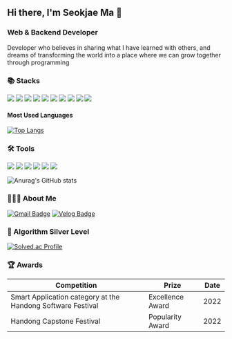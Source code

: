## Hi there, I'm Seokjae Ma 👋

<!--
**MASEOKJAE/MASEOKJAE** is a ✨ _special_ ✨ repository because its `README.md` (this file) appears on your GitHub profile.

Here are some ideas to get you started:

- 🔭 I’m currently working on ...
- 🌱 I’m currently learning ...
- 👯 I’m looking to collaborate on ...
- 🤔 I’m looking for help with ...
- 💬 Ask me about ...
- 📫 How to reach me: ...
- 😄 Pronouns: ...
- ⚡ Fun fact: ...
-->
### Web & Backend Developer
Developer who believes in sharing what I have learned with others, and dreams of transforming the world into a place where we can grow together through programming


### 📚 Stacks 

<img src="https://img.shields.io/badge/Java-007396?style=flat-square&logo=Java&logoColor=white"/> <img src="https://img.shields.io/badge/JavaScript-F7DF1E?style=flat-square&logo=JavaScript&logoColor=white"/> <img src="https://img.shields.io/badge/C-A8B9CC?style=flat-square&logo=C&logoColor=white"/> <img src="https://img.shields.io/badge/C++-00599C?style=flat-square&logo=C++&logoColor=white"/> <img src="https://img.shields.io/badge/Dart-0175C2?style=flat-square&logo=Dart&logoColor=white"/> <img src="https://img.shields.io/badge/React-61DAFB?style=flat-square&logo=React&logoColor=white"/> <img src="https://img.shields.io/badge/Flutter-02569B?style=flat-square&logo=Flutter&logoColor=white"/> <img src="https://img.shields.io/badge/Node.js-339933?style=flat-square&logo=Node.js&logoColor=white"/> <img src="https://img.shields.io/badge/MySQL-4479A1?style=flat-square&logo=MySQL&logoColor=white"/> <img src="https://img.shields.io/badge/Firebase-FFCA28?style=flat-square&logo=Firebase&logoColor=white"/> 

#### Most Used Languages

[![Top Langs](https://github-readme-stats.vercel.app/api/top-langs/?username=MASEOKJAE&langs_count=10&layout=compact&theme=dark)](https://github.com/MASEOKJAE/MASEOKJAE)


### 🛠️ Tools 

<img src="https://img.shields.io/badge/Visual Studio Code-007ACC?style=flat-square&logo=Visual Studio Code&logoColor=white"/> <img src="https://img.shields.io/badge/Eclipse IDE-2C2255?style=flat-square&logo=Eclipse IDE&logoColor=white"/> <img src="https://img.shields.io/badge/Vim-019733?style=flat-square&logo=Vim&logoColor=white"/> <img src="https://img.shields.io/badge/IntelliJ IDEA-000000?style=flat-square&logo=IntelliJ IDEA&logoColor=white"/> <img src="https://img.shields.io/badge/GitHub-181717?style=flat-square&logo=GitHub&logoColor=white"/> <img src="https://img.shields.io/badge/AWS-232F3E?style=flat-square&logo=Amazon AWS&logoColor=white"/>
﻿

![Anurag's GitHub stats](https://github-readme-stats.vercel.app/api?username=MASEOKJAE&show_icons=true&theme=radical)


### 🧑🏻‍💻 About Me

[![Gmail Badge](https://img.shields.io/badge/Gmail-d14836?style=flat-square&logo=Gmail&logoColor=white&link=mailto:maasj7514@gmail.com)](maasj7514@gmail.com)
[![Velog Badge](https://img.shields.io/badge/Velog-20C997?style=flat-square&logo=Velog&logoColor=white&link=https://velog.io/@maasj)](https://velog.io/@maasj)


### 🥈 Algorithm Silver Level

[![Solved.ac Profile](http://mazassumnida.wtf/api/v2/generate_badge?boj=maasj)](https://solved.ac/maasj/)  


### 🏆 Awards

|Competition|Prize|Date|
|------|---|---|
|Smart Application category at the Handong Software Festival|Excellence Award|2022|
|Handong Capstone Festival|Popularity Award|2022|

